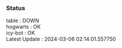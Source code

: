 ### Status


table : DOWN  
hogwarts : OK  
icy-bot : OK  
Latest Update : 2024-03-06 02:14:01.557750

